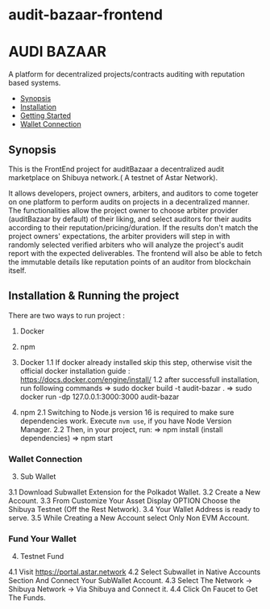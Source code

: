 # audit-bazaar-frontend

<!-- <p align="center">
  <img src="https://storage.googleapis.com/opensea-static/opensea-js-logo-updated.png" />
</p> -->

# AUDI BAZAAR <!-- omit in toc -->

A platform for decentralized projects/contracts auditing with reputation based systems.

- [Synopsis](#synopsis)
- [Installation](#installation)
- [Getting Started](#getting-started)
- [Wallet Connection](#wallet-connection)

## Synopsis

This is the FrontEnd project for auditBazaar a decentralized audit marketplace on Shibuya network.( A testnet of Astar Network).

It allows developers, project owners, arbiters, and auditors to come togeter on one platform to perform audits on projects in a decentralized manner. 
The functionalities allow the project owner to choose arbiter provider (auditBazaar by default) of their liking, and select auditors for their audits according to their reputation/pricing/duration.
If the results don't match the project owners' expectations, the arbiter providers will step in with randomly selected verified arbiters who will analyze the project's audit report with the expected deliverables.
The frontend will also be able to fetch the immutable details like reputation points of an auditor from blockchain itself.
 


## Installation & Running the project

There are two ways to run project : 
 1. Docker
 2. npm

1. Docker 
  1.1 If docker already installed skip this step, otherwise visit the official docker installation guide : https://docs.docker.com/engine/install/
  1.2 after successfull installation, run following commands
    => sudo docker build -t audit-bazar .
    => sudo docker run -dp 127.0.0.1:3000:3000 audit-bazar

2. npm 
  2.1 Switching to Node.js version 16 is required to make sure dependencies work. Execute `nvm use`, if you have Node Version Manager.
  2.2 Then, in your project, run:
     => npm install (install dependencies)
     => npm start



### Wallet Connection 
3. Sub Wallet
   
  3.1 Download Subwallet Extension for the Polkadot Wallet.
  3.2 Create a New Account.
  3.3 From Customize Your Asset Display OPTION Choose the Shibuya Testnet (Off the Rest Network).
  3.4 Your Wallet Address is ready to serve.
  3.5 While Creating a New Account select Only Non EVM Account.

### Fund Your Wallet 
4. Testnet Fund
   
  4.1 Visit https://portal.astar.network
  4.2 Select Subwallet in Native Accounts Section And Connect Your SubWallet Account.
  4.3 Select The Network -> Shibuya Network -> Via Shibuya and Connect it.
  4.4 Click On Faucet to Get The Funds.
